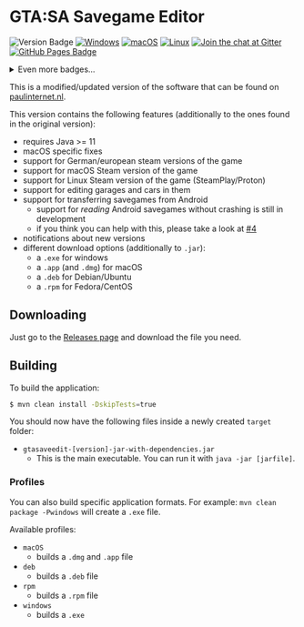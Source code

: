 # GTA:SA Savegame Editor 
![Version Badge](https://img.shields.io/github/v/release/gtasa-savegame-editor/gtasa-savegame-editor?include_prereleases)
[![Windows](https://github.com/gtasa-savegame-editor/gtasa-savegame-editor/actions/workflows/windows.yml/badge.svg)](https://github.com/gtasa-savegame-editor/gtasa-savegame-editor/actions/workflows/windows.yml)
[![macOS](https://github.com/gtasa-savegame-editor/gtasa-savegame-editor/actions/workflows/macos.yml/badge.svg)](https://github.com/gtasa-savegame-editor/gtasa-savegame-editor/actions/workflows/macos.yml)
[![Linux](https://github.com/gtasa-savegame-editor/gtasa-savegame-editor/actions/workflows/linux.yml/badge.svg)](https://github.com/gtasa-savegame-editor/gtasa-savegame-editor/actions/workflows/linux.yml)
[![Join the chat at Gitter](https://badges.gitter.im/gtasa-savegame-editor/Lobby.svg)](https://gitter.im/gtasa-savegame-editor/Lobby?utm_source=badge&utm_medium=badge&utm_campaign=pr-badge&utm_content=badge) 
[![GitHub Pages Badge](https://img.shields.io/badge/docs-gh--pages-70dcf4.svg)](https://gtasa-savegame-editor.github.io/docs/#/)
<details>
<summary>Even more badges...</summary>

![License Badge](https://img.shields.io/github/license/gtasa-savegame-editor/gtasa-savegame-editor)
![Languages Badge](https://img.shields.io/github/languages/count/gtasa-savegame-editor/gtasa-savegame-editor)
![Repo Size Badge](https://img.shields.io/github/repo-size/gtasa-savegame-editor/gtasa-savegame-editor)
![Top Language Badge](https://img.shields.io/github/languages/top/gtasa-savegame-editor/gtasa-savegame-editor)
[![CodeQL](https://github.com/gtasa-savegame-editor/gtasa-savegame-editor/actions/workflows/codeql.yml/badge.svg)](https://github.com/gtasa-savegame-editor/gtasa-savegame-editor/actions/workflows/codeql.yml)

</details>

This is a modified/updated version of the software that can be found on [paulinternet.nl](https://paulinternet.nl/?page=sa).

This version contains the following features (additionally to the ones found in the original version):
- requires Java >= 11
- macOS specific fixes
- support for German/european steam versions of the game
- support for macOS Steam version of the game
- support for Linux Steam version of the game (SteamPlay/Proton)
- support for editing garages and cars in them
- support for transferring savegames from Android
    - support for *reading* Android savegames without crashing is still in development
    - if you think you can help with this, please take a look at [#4](https://github.com/gtasa-savegame-editor/gtasa-savegame-editor/issues/4)
- notifications about new versions
- different download options (additionally to `.jar`):
    - a `.exe` for windows
    - a `.app` (and `.dmg`) for macOS
    - a `.deb` for Debian/Ubuntu
    - a `.rpm` for Fedora/CentOS

## Downloading

Just go to the [Releases page](https://github.com/lfuelling/gtasa-savegame-editor/releases) and download the file you need.

## Building

To build the application:

```bash
$ mvn clean install -DskipTests=true
```

You should now have the following files inside a newly created `target` folder:

- `gtasaveedit-[version]-jar-with-dependencies.jar`
    - This is the main executable. You can run it with `java -jar [jarfile]`.

### Profiles

You can also build specific application formats. For example: `mvn clean package -Pwindows` will create a `.exe` file.

Available profiles:
- `macOS`
    - builds a `.dmg` and `.app` file
- `deb`
    - builds a `.deb` file
- `rpm`
    - builds a `.rpm` file
- `windows`
    - builds a `.exe`
